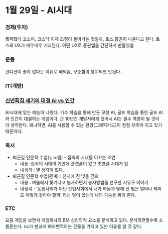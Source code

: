 # 1월 29일 - AI시대

### 경제\(투자\)

폭락했다 코스피, 코스닥 이제 조정이 들어가는 것일까, 토스 증권이 나온다고 한다. 토스의 UX가 매우매우 기대된다. 어떤 UX로 증권앱을 간단하게 만들었을

### 운동

  컨디션이 좋지 않다는 이유로 빼먹음, 꾸준함이 붕괴되면 안된다..

### IT\(개발\)

### [신년특집 세기의 대결 AI vs 인간](https://tv.naver.com/sbs.aivshuman)

AI시대에 맞는 예능이 나왔다. 가수 학습을 통해 만든 모창 AI, 골프 학습을 통한 골프 AI 와 인간이 대결하는 게임이다. 근 10년간 개발자에게 있어서 AI는 필수 역량이 될 것이라 생각한다. 왜냐하면, AI를 사용할 수 있는 환경\(그래픽카드\)이 점점 갖추어 지고 있기 때문이다.

### 독서

* 퇴근길 인문학 수업\(뉴노멀\) - 접속의 시대를 이끄는 초연
  * 내용 :접속의 시대의 기반에 플랫폼이 있고 초연결 시대가 있
  * 내생각 :  별 생각이 없다.
* 퇴근길 인문학 수업\(관계\) : 천지에 진 빚을 갚으
  * 내용 : 벼슬에서 쫒겨나고 농사하면서 농사방법을 연구한 서유구 이야기
  * 내생각 : '농업사회가 아닌 산업사회에서 내가 하늘과 땅에 진 빚은 얼마나 되며 또 어떻게 갚아야 할까' 라는 말이 있는데 나의 가슴을 뛰게 한다.

### ETC

요즘 게임을 보면서 게임회사의 BM 심리학적 요소를 분석하고 있다. 분석하면할수록 소름돋는다. nc가 판교에 삐까뻔적하는 건물을 가지고 있는 이유를 알 것 같다.



